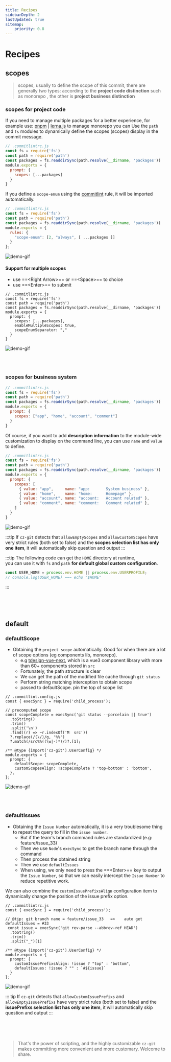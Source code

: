 ```yaml
---
title: Recipes
sidebarDepth: 2
lastUpdated: true
sitemap:
    priority: 0.8
---
```

# Recipes

## scopes

> scopes, usually to define the scope of this commit, there are generally two types: according to the **project code distinction** such as monorepo , the other is **project business distinction**

### scopes for project code

If you need to manage multiple packages for a better experience, for example use: [pnpm](https://pnpm.io/) | [lerna.js](https://lerna.js.org/) to manage monorepo you can Use the `path` and `fs` modules to dynamically define the scopes (scopes) display in the commit message.

```js
// .commitlintrc.js 
const fs = require('fs')
const path = require('path')
const packages = fs.readdirSync(path.resolve(__dirname, 'packages'))
module.exports = {
  prompt: { 
    scopes: [...packages] 
  }
}
```

If you define a `scope-enum` using the [commitlint](https://github.com/conventional-changelog/commitlint) rule, it will be imported automatically.

```js
// .commitlintrc.js 
const fs = require('fs')
const path = require('path')
const packages = fs.readdirSync(path.resolve(__dirname, 'packages'))
module.exports = {
  rules: {
    "scope-enum": [2, "always", [ ...packages ]]
  }
};
```

![demo-gif](https://user-images.githubusercontent.com/40693636/156002738-af17087e-2d2b-4a80-a681-d63751282ec8.gif)

#### Support for multiple scopes

- use ==\<Right Arrow\>== or ==\<Space\>== to choice
- use ==\<Enter\>== to submit

```js{8,9}
// .commitlintrc.js 
const fs = require('fs')
const path = require('path')
const packages = fs.readdirSync(path.resolve(__dirname, 'packages'))
module.exports = {
  prompt: { 
    scopes: [...packages],
    enableMultipleScopes: true,
    scopeEnumSeparator: "," 
  }
}
```

![demo-gif](https://user-images.githubusercontent.com/40693636/167858696-398a19fd-932f-4453-832a-795edcb75ad7.gif)

<br>
<br>

### scopes for business system

```js
// .commitlintrc.js 
const fs = require('fs')
const path = require('path')
const packages = fs.readdirSync(path.resolve(__dirname, 'packages'))
module.exports = {
  prompt: {
    scopes: ["app", "home", "account", "comment"] 
  }
}
```

Of course, if you want to add **description information** to the module-wide customization to display on the command line, you can use `name` and `value` to define.

```js
// .commitlintrc.js 
const fs = require('fs')
const path = require('path')
const packages = fs.readdirSync(path.resolve(__dirname, 'packages'))
module.exports = {
  prompt: {
    scopes: [
      { value: "app",     name: "app:       System business" },
      { value: "home",    name: "home:      Homepage" },
      { value: "account", name: "account:   Account related" },
      { value: "comment", name: "comment:   Comment related" },
    ]
  }
}
```

![demo-gif](https://user-images.githubusercontent.com/40693636/156924173-56508d8a-ba7a-4001-99fe-16234ee0f911.gif)

:::tip
If `cz-git` detects that `allowEmptyScopes` and `allowCustomScopes` have very strict rules (both set to false) and the **scopes selection list has only one item**, it will automatically skip question and output
:::

:::tip
The following code can get the `HOME` directory at runtime,<br>you can use it with `fs` and `path` **for default global custom configuration**.
```js
const USER_HOME = process.env.HOME || process.env.USERPROFILE;
// console.log(USER_HOME) === echo "$HOME"
```

:::

<br>
<br>
<br>

## default

### defaultScope

- Obtaining the `project scope` automatically. Good for when there are a lot of scope options (eg components lib, monorepo).
  - e.g [tdesign-vue-next](https://github.com/Tencent/tdesign-vue-next), which is a vue3 component library with more than 60+ components stored in `src`
  - Fortunately, the path structure is clear
  - We can get the path of the modified file cache through `git status`
  - Perform string matching interception to obtain scope
  - passed to defaultScope. pin the top of scope list

```js{5-11,16,17}
// .commitlint.config.js
const { execSync } = require('child_process');

// precomputed scope
const scopeComplete = execSync('git status --porcelain || true')
  .toString()
  .trim()
  .split('\n')
  .find((r) => ~r.indexOf('M  src'))
  ?.replace(/(\/)/g, '%%')
  ?.match(/src%%((\w|-)*)/)?.[1];

/** @type {import('cz-git').UserConfig} */
module.exports = {
  prompt: {
    defaultScope: scopeComplete,
    customScopesAlign: !scopeComplete ? 'top-bottom' : 'bottom',
  },
};
```

![demo-gif](https://user-images.githubusercontent.com/40693636/170404847-bc1a76d5-f7bb-4ec6-9c1f-5476ba7fceee.gif)

<br>
<br>

### defaultIssues

- Obtaining the `Issue Number` automatically, it is a very troublesome thing to repeat the query to fill in the `issue number`.
  - But if the team's branch command rules are standardized (e.g: feature/issue_33)
  - Then we use `Node`'s `execSync` to get the branch name through the command
  - Then process the obtained string
  - Then we use `defaultIssues`
  - When using, we only need to press the ==\<Enter\>== key to output the `Issue Number`, so that we can easily intercept the `Issue Number` to reduce repetitive work.

<Badge type="tip" text="Tip" vertical="middle" /> 

We can also combine the `customIssuePrefixsAlign` configuration item to dynamically change the position of the issue prefix option.

```js{5-8,13-14}
// .commitlintrc.js 
const { execSync } = require('child_process');

// @tip: git branch name = feature/issue_33   =>    auto get defaultIssues = #33
 const issue = execSync('git rev-parse --abbrev-ref HEAD')
  .toString()
  .trim()
  .split("_")[1]

/** @type {import('cz-git').UserConfig} */
module.exports = {
  prompt: {
    customIssuePrefixsAlign: !issue ? "top" : "bottom",
    defaultIssues: !issue ? "" : `#${issue}`
  }
};
```

![demo-gif](https://user-images.githubusercontent.com/40693636/156002738-af17087e-2d2b-4a80-a681-d63751282ec8.gif)


::: tip
If `cz-git` detects that `allowCustomIssuePrefixs` and `allowEmptyIssuePrefixs` have very strict rules (both set to false) and the **issuePrefixs selection list has only one item**, it will automatically skip question and output
:::

<br>
<br>
<br>

> That's the power of scripting, and the highly customizable `cz-git` makes committing more convenient and more customary. Welcome to share.
